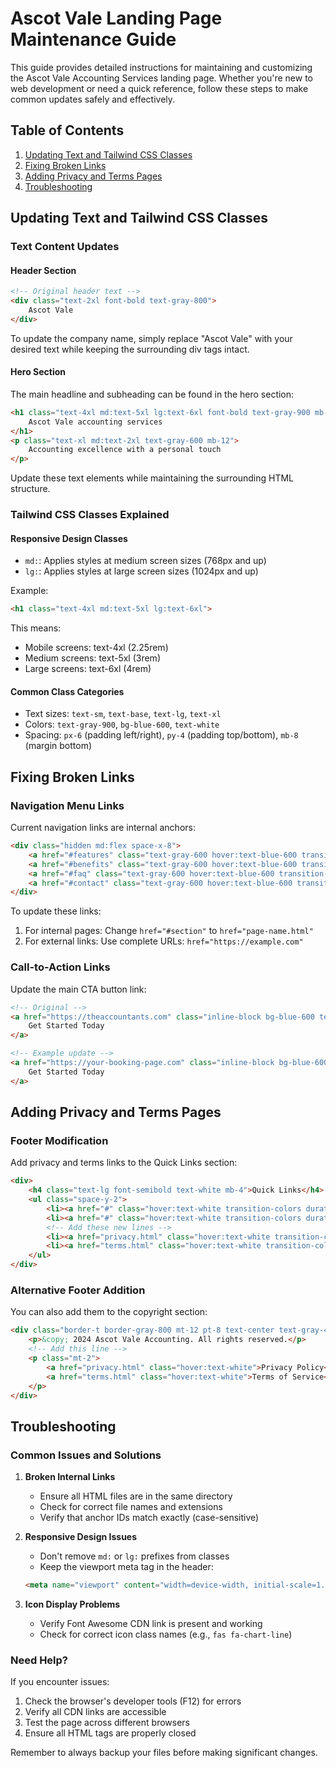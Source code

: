 # Ascot Vale Landing Page Maintenance Guide

This guide provides detailed instructions for maintaining and customizing the Ascot Vale Accounting Services landing page. Whether you're new to web development or need a quick reference, follow these steps to make common updates safely and effectively.

## Table of Contents
1. [Updating Text and Tailwind CSS Classes](#updating-text-and-tailwind-css-classes)
2. [Fixing Broken Links](#fixing-broken-links)
3. [Adding Privacy and Terms Pages](#adding-privacy-and-terms-pages)
4. [Troubleshooting](#troubleshooting)

## Updating Text and Tailwind CSS Classes

### Text Content Updates

#### Header Section
```html
<!-- Original header text -->
<div class="text-2xl font-bold text-gray-800">
    Ascot Vale
</div>
```
To update the company name, simply replace "Ascot Vale" with your desired text while keeping the surrounding div tags intact.

#### Hero Section
The main headline and subheading can be found in the hero section:
```html
<h1 class="text-4xl md:text-5xl lg:text-6xl font-bold text-gray-900 mb-8 leading-tight">
    Ascot Vale accounting services
</h1>
<p class="text-xl md:text-2xl text-gray-600 mb-12">
    Accounting excellence with a personal touch
</p>
```
Update these text elements while maintaining the surrounding HTML structure.

### Tailwind CSS Classes Explained

#### Responsive Design Classes
- `md:`: Applies styles at medium screen sizes (768px and up)
- `lg:`: Applies styles at large screen sizes (1024px and up)

Example:
```html
<h1 class="text-4xl md:text-5xl lg:text-6xl">
```
This means:
- Mobile screens: text-4xl (2.25rem)
- Medium screens: text-5xl (3rem)
- Large screens: text-6xl (4rem)

#### Common Class Categories
- Text sizes: `text-sm`, `text-base`, `text-lg`, `text-xl`
- Colors: `text-gray-900`, `bg-blue-600`, `text-white`
- Spacing: `px-6` (padding left/right), `py-4` (padding top/bottom), `mb-8` (margin bottom)

## Fixing Broken Links

### Navigation Menu Links
Current navigation links are internal anchors:
```html
<div class="hidden md:flex space-x-8">
    <a href="#features" class="text-gray-600 hover:text-blue-600 transition-colors duration-300">Services</a>
    <a href="#benefits" class="text-gray-600 hover:text-blue-600 transition-colors duration-300">Benefits</a>
    <a href="#faq" class="text-gray-600 hover:text-blue-600 transition-colors duration-300">FAQ</a>
    <a href="#contact" class="text-gray-600 hover:text-blue-600 transition-colors duration-300">Contact</a>
</div>
```

To update these links:
1. For internal pages: Change `href="#section"` to `href="page-name.html"`
2. For external links: Use complete URLs: `href="https://example.com"`

### Call-to-Action Links
Update the main CTA button link:
```html
<!-- Original -->
<a href="https://theaccountants.com" class="inline-block bg-blue-600 text-white px-8 py-4 rounded-lg">
    Get Started Today
</a>

<!-- Example update -->
<a href="https://your-booking-page.com" class="inline-block bg-blue-600 text-white px-8 py-4 rounded-lg">
    Get Started Today
</a>
```

## Adding Privacy and Terms Pages

### Footer Modification
Add privacy and terms links to the Quick Links section:
```html
<div>
    <h4 class="text-lg font-semibold text-white mb-4">Quick Links</h4>
    <ul class="space-y-2">
        <li><a href="#" class="hover:text-white transition-colors duration-300">About Us</a></li>
        <li><a href="#" class="hover:text-white transition-colors duration-300">Services</a></li>
        <!-- Add these new lines -->
        <li><a href="privacy.html" class="hover:text-white transition-colors duration-300">Privacy Policy</a></li>
        <li><a href="terms.html" class="hover:text-white transition-colors duration-300">Terms of Service</a></li>
    </ul>
</div>
```

### Alternative Footer Addition
You can also add them to the copyright section:
```html
<div class="border-t border-gray-800 mt-12 pt-8 text-center text-gray-400">
    <p>&copy; 2024 Ascot Vale Accounting. All rights reserved.</p>
    <!-- Add this line -->
    <p class="mt-2">
        <a href="privacy.html" class="hover:text-white">Privacy Policy</a> | 
        <a href="terms.html" class="hover:text-white">Terms of Service</a>
    </p>
</div>
```

## Troubleshooting

### Common Issues and Solutions

1. **Broken Internal Links**
   - Ensure all HTML files are in the same directory
   - Check for correct file names and extensions
   - Verify that anchor IDs match exactly (case-sensitive)

2. **Responsive Design Issues**
   - Don't remove `md:` or `lg:` prefixes from classes
   - Keep the viewport meta tag in the header:
   ```html
   <meta name="viewport" content="width=device-width, initial-scale=1.0">
   ```

3. **Icon Display Problems**
   - Verify Font Awesome CDN link is present and working
   - Check for correct icon class names (e.g., `fas fa-chart-line`)

### Need Help?
If you encounter issues:
1. Check the browser's developer tools (F12) for errors
2. Verify all CDN links are accessible
3. Test the page across different browsers
4. Ensure all HTML tags are properly closed

Remember to always backup your files before making significant changes.